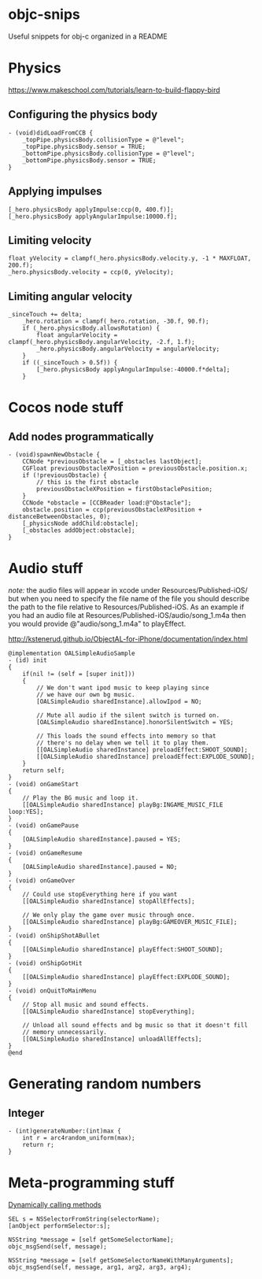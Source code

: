 # objc-snips
Useful snippets for obj-c organized in a README

# Physics
https://www.makeschool.com/tutorials/learn-to-build-flappy-bird

## Configuring the physics body

```obj-c
- (void)didLoadFromCCB {
    _topPipe.physicsBody.collisionType = @"level";
    _topPipe.physicsBody.sensor = TRUE;
    _bottomPipe.physicsBody.collisionType = @"level";
    _bottomPipe.physicsBody.sensor = TRUE;
}
```

## Applying impulses
```obj-c
[_hero.physicsBody applyImpulse:ccp(0, 400.f)];
[_hero.physicsBody applyAngularImpulse:10000.f];
```

## Limiting velocity
```obj-c
float yVelocity = clampf(_hero.physicsBody.velocity.y, -1 * MAXFLOAT, 200.f);
_hero.physicsBody.velocity = ccp(0, yVelocity);
```

## Limiting angular velocity
```obj-c
_sinceTouch += delta;
    _hero.rotation = clampf(_hero.rotation, -30.f, 90.f);
    if (_hero.physicsBody.allowsRotation) {
        float angularVelocity = clampf(_hero.physicsBody.angularVelocity, -2.f, 1.f);
        _hero.physicsBody.angularVelocity = angularVelocity;
    }
    if ((_sinceTouch > 0.5f)) {
        [_hero.physicsBody applyAngularImpulse:-40000.f*delta];
    }
```

# Cocos node stuff

## Add nodes programmatically
```obj-c
- (void)spawnNewObstacle {
    CCNode *previousObstacle = [_obstacles lastObject];
    CGFloat previousObstacleXPosition = previousObstacle.position.x;
    if (!previousObstacle) {
        // this is the first obstacle
        previousObstacleXPosition = firstObstaclePosition;
    }
    CCNode *obstacle = [CCBReader load:@"Obstacle"];
    obstacle.position = ccp(previousObstacleXPosition + distanceBetweenObstacles, 0);
    [_physicsNode addChild:obstacle];
    [_obstacles addObject:obstacle];
}
```

# Audio stuff

_note:_ the audio files will appear in xcode under Resources/Published-iOS/ but when you need to specify the file name of the file you should describe the path to the file relative to Resources/Published-iOS. As an example if you had an audio file at Resources/Published-iOS/audio/song_1.m4a then you would provide @"audio/song_1.m4a" to playEffect.

http://kstenerud.github.io/ObjectAL-for-iPhone/documentation/index.html
```obj-c
@implementation OALSimpleAudioSample
- (id) init
{
    if(nil != (self = [super init]))
    {
        // We don't want ipod music to keep playing since
        // we have our own bg music.
        [OALSimpleAudio sharedInstance].allowIpod = NO;
        
        // Mute all audio if the silent switch is turned on.
        [OALSimpleAudio sharedInstance].honorSilentSwitch = YES;
        
        // This loads the sound effects into memory so that
        // there's no delay when we tell it to play them.
        [[OALSimpleAudio sharedInstance] preloadEffect:SHOOT_SOUND];
        [[OALSimpleAudio sharedInstance] preloadEffect:EXPLODE_SOUND];
    }
    return self;
}
- (void) onGameStart
{
    // Play the BG music and loop it.
    [[OALSimpleAudio sharedInstance] playBg:INGAME_MUSIC_FILE loop:YES];
}
- (void) onGamePause
{
    [OALSimpleAudio sharedInstance].paused = YES;
}
- (void) onGameResume
{
    [OALSimpleAudio sharedInstance].paused = NO;
}
- (void) onGameOver
{
    // Could use stopEverything here if you want
    [[OALSimpleAudio sharedInstance] stopAllEffects];
    
    // We only play the game over music through once.
    [[OALSimpleAudio sharedInstance] playBg:GAMEOVER_MUSIC_FILE];
}
- (void) onShipShotABullet
{
    [[OALSimpleAudio sharedInstance] playEffect:SHOOT_SOUND];
}
- (void) onShipGotHit
{
    [[OALSimpleAudio sharedInstance] playEffect:EXPLODE_SOUND];
}
- (void) onQuitToMainMenu
{
    // Stop all music and sound effects.
    [[OALSimpleAudio sharedInstance] stopEverything];   
    
    // Unload all sound effects and bg music so that it doesn't fill
    // memory unnecessarily.
    [[OALSimpleAudio sharedInstance] unloadAllEffects];
}
@end
```

# Generating random numbers

## Integer
```obj-c
- (int)generateNumber:(int)max {
    int r = arc4random_uniform(max);
    return r;
}
```

# Meta-programming stuff

[Dynamically calling methods](http://stackoverflow.com/questions/4446883/objective-c-calling-method-dynamically-with-a-string)

```obj-c
SEL s = NSSelectorFromString(selectorName);
[anObject performSelector:s];
```

```obj-c
NSString *message = [self getSomeSelectorName];
objc_msgSend(self, message);

NSString *message = [self getSomeSelectorNameWithManyArguments];
objc_msgSend(self, message, arg1, arg2, arg3, arg4);
```
